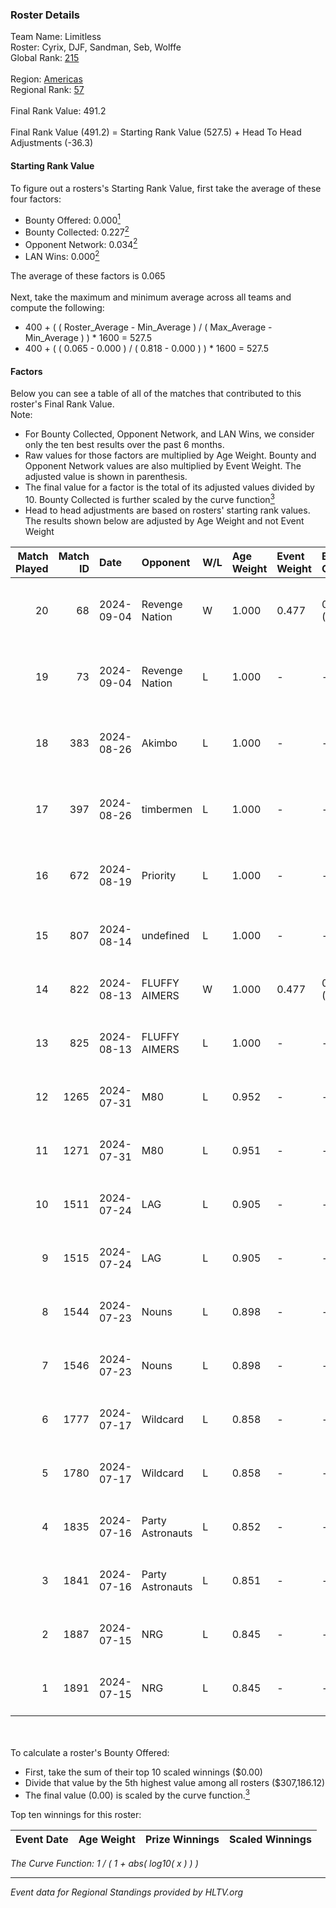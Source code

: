 ### Roster Details<br />
Team Name: Limitless<br />
Roster: Cyrix, DJF, Sandman, Seb, Wolffe<br />
Global Rank: [215](../../standings_global_2024_09_07.md)<br />
<br />
Region: [Americas]( ../../standings_americas_2024_09_07.md)<br />
Regional Rank: [57]( ../../standings_americas_2024_09_07.md)<br />
<br />
Final Rank Value:  491.2<br />
<br />
Final Rank Value (491.2) = Starting Rank Value (527.5) + Head To Head Adjustments (-36.3)<br />

#### Starting Rank Value<br />
To figure out a rosters's Starting Rank Value, first take the average of these four factors:<br />
- Bounty Offered: 0.000[<sup>1</sup>](#table2)
- Bounty Collected: 0.227[<sup>2</sup>](#table1)
- Opponent Network: 0.034[<sup>2</sup>](#table1)
- LAN Wins: 0.000[<sup>2</sup>](#table1)

The average of these factors is 0.065<br />
<br />
Next, take the maximum and minimum average across all teams and compute the following:<br />
- 400 + ( ( Roster_Average - Min_Average ) / ( Max_Average - Min_Average ) ) * 1600 = 527.5
- 400 + ( ( 0.065 - 0.000 ) / ( 0.818 - 0.000 ) ) * 1600 = 527.5


#### Factors<br />
Below you can see a table of all of the matches that contributed to this roster's Final Rank Value.<br />
Note:<br />

- For Bounty Collected, Opponent Network, and LAN Wins, we consider only the ten best results over the past 6 months.
- Raw values for those factors are multiplied by Age Weight. Bounty and Opponent Network values are also multiplied by Event Weight. The adjusted value is shown in parenthesis.
- The final value for a factor is the total of its adjusted values divided by 10. Bounty Collected is further scaled by the curve function[<sup>3</sup>](#curveFunction)
- Head to head adjustments are based on rosters' starting rank values. The results shown below are adjusted by Age Weight and not Event Weight
<span id="table1"></span><br />


| Match Played | Match ID | Date       | Opponent         | W/L | Age Weight | Event Weight | Bounty Collected | Opponent Network | LAN Wins  | H2H Adj. | Roster                           |
| -: | -: | :- | :- | :- | :- | :- | :- | :- | :- | -: | :- |
|           20 |       68 | 2024-09-04 | Revenge Nation   | W   | 1.000      | 0.477        | 0.002 (0.001)    | 0.154 (0.073)    | 0 (0.000) |    22.77 | Cyrix, DJF, Sandman, Seb, Wolffe |
|           19 |       73 | 2024-09-04 | Revenge Nation   | L   | 1.000      | -            | -                | -                | -         |    -8.25 | Cyrix, DJF, Sandman, Seb, Wolffe |
|           18 |      383 | 2024-08-26 | Akimbo           | L   | 1.000      | -            | -                | -                | -         |    -7.09 | Cyrix, DJF, Sandman, Seb, Wolffe |
|           17 |      397 | 2024-08-26 | timbermen        | L   | 1.000      | -            | -                | -                | -         |    -2.86 | Cyrix, DJF, Sandman, Seb, Wolffe |
|           16 |      672 | 2024-08-19 | Priority         | L   | 1.000      | -            | -                | -                | -         |   -19.49 | Aureo, DJF, Sandman, Seb, Wolffe |
|           15 |      807 | 2024-08-14 | undefined        | L   | 1.000      | -            | -                | -                | -         |    -7.43 | DJF, Seb, Tender, wiz, Wolffe    |
|           14 |      822 | 2024-08-13 | FLUFFY AIMERS    | W   | 1.000      | 0.477        | 0.006 (0.003)    | 0.556 (0.265)    | 0 (0.000) |    24.16 | DJF, Seb, Tender, wiz, Wolffe    |
|           13 |      825 | 2024-08-13 | FLUFFY AIMERS    | L   | 1.000      | -            | -                | -                | -         |    -6.83 | DJF, Seb, Tender, wiz, Wolffe    |
|           12 |     1265 | 2024-07-31 | M80              | L   | 0.952      | -            | -                | -                | -         |    -0.68 | DJF, Seb, Tender, wiz, Wolffe    |
|           11 |     1271 | 2024-07-31 | M80              | L   | 0.951      | -            | -                | -                | -         |    -0.68 | DJF, Seb, Tender, wiz, Wolffe    |
|           10 |     1511 | 2024-07-24 | LAG              | L   | 0.905      | -            | -                | -                | -         |    -4.90 | DJF, Seb, Tender, wiz, Wolffe    |
|            9 |     1515 | 2024-07-24 | LAG              | L   | 0.905      | -            | -                | -                | -         |    -5.14 | DJF, Seb, Tender, wiz, Wolffe    |
|            8 |     1544 | 2024-07-23 | Nouns            | L   | 0.898      | -            | -                | -                | -         |    -2.39 | DJF, Seb, Tender, wiz, Wolffe    |
|            7 |     1546 | 2024-07-23 | Nouns            | L   | 0.898      | -            | -                | -                | -         |    -2.45 | DJF, Seb, Tender, wiz, Wolffe    |
|            6 |     1777 | 2024-07-17 | Wildcard         | L   | 0.858      | -            | -                | -                | -         |    -1.89 | DJF, Seb, Tender, wiz, Wolffe    |
|            5 |     1780 | 2024-07-17 | Wildcard         | L   | 0.858      | -            | -                | -                | -         |    -1.93 | DJF, Seb, Tender, wiz, Wolffe    |
|            4 |     1835 | 2024-07-16 | Party Astronauts | L   | 0.852      | -            | -                | -                | -         |    -2.55 | DJF, Seb, Tender, wiz, Wolffe    |
|            3 |     1841 | 2024-07-16 | Party Astronauts | L   | 0.851      | -            | -                | -                | -         |    -2.61 | DJF, Seb, Tender, wiz, Wolffe    |
|            2 |     1887 | 2024-07-15 | NRG              | L   | 0.845      | -            | -                | -                | -         |    -2.99 | DJF, Seb, Tender, wiz, Wolffe    |
|            1 |     1891 | 2024-07-15 | NRG              | L   | 0.845      | -            | -                | -                | -         |    -3.08 | DJF, Seb, Tender, wiz, Wolffe    |

<br />
<span id="table2"></span><br />
To calculate a roster's Bounty Offered:<br />

- First, take the sum of their top 10 scaled winnings ($0.00)
- Divide that value by the 5th highest value among all rosters ($307,186.12)
- The final value (0.00) is scaled by the curve function.[<sup>3</sup>](#curveFunction)

Top ten winnings for this roster:<br />

| Event Date | Age Weight | Prize Winnings | Scaled Winnings |
| :- | -: | :- | :- |


<span id="curveFunction"></span>_The Curve Function: 1 / ( 1 + abs( log10( x ) ) )_<br />

---
_Event data for Regional Standings provided by HLTV.org_<br />
